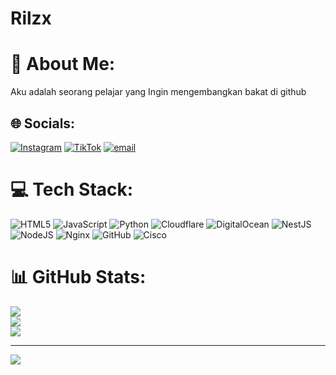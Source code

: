 # Rilzx
# 💫 About Me:
Aku adalah seorang pelajar yang Ingin mengembangkan bakat di github


## 🌐 Socials:
[![Instagram](https://img.shields.io/badge/Instagram-%23E4405F.svg?logo=Instagram&logoColor=white)](https://instagram.com/@rilzx_99) [![TikTok](https://img.shields.io/badge/TikTok-%23000000.svg?logo=TikTok&logoColor=white)](https://tiktok.com/@@rilzz502) [![email](https://img.shields.io/badge/Email-D14836?logo=gmail&logoColor=white)](mailto:tulipmzzz.1543@gmail.com) 

# 💻 Tech Stack:
![HTML5](https://img.shields.io/badge/html5-%23E34F26.svg?style=for-the-badge&logo=html5&logoColor=white) ![JavaScript](https://img.shields.io/badge/javascript-%23323330.svg?style=for-the-badge&logo=javascript&logoColor=%23F7DF1E) ![Python](https://img.shields.io/badge/python-3670A0?style=for-the-badge&logo=python&logoColor=ffdd54) ![Cloudflare](https://img.shields.io/badge/Cloudflare-F38020?style=for-the-badge&logo=Cloudflare&logoColor=white) ![DigitalOcean](https://img.shields.io/badge/DigitalOcean-%230167ff.svg?style=for-the-badge&logo=digitalOcean&logoColor=white) ![NestJS](https://img.shields.io/badge/nestjs-%23E0234E.svg?style=for-the-badge&logo=nestjs&logoColor=white) ![NodeJS](https://img.shields.io/badge/node.js-6DA55F?style=for-the-badge&logo=node.js&logoColor=white) ![Nginx](https://img.shields.io/badge/nginx-%23009639.svg?style=for-the-badge&logo=nginx&logoColor=white) ![GitHub](https://img.shields.io/badge/github-%23121011.svg?style=for-the-badge&logo=github&logoColor=white) ![Cisco](https://img.shields.io/badge/cisco-%23049fd9.svg?style=for-the-badge&logo=cisco&logoColor=black)
# 📊 GitHub Stats:
![](https://github-readme-stats.vercel.app/api?username=Rilzz-id&theme=discord_old_blurple&hide_border=true&include_all_commits=false&count_private=false)<br/>
![](https://nirzak-streak-stats.vercel.app/?user=Rilzz-id&theme=discord_old_blurple&hide_border=true)<br/>
![](https://github-readme-stats.vercel.app/api/top-langs/?username=Rilzz-id&theme=discord_old_blurple&hide_border=true&include_all_commits=false&count_private=false&layout=compact)

---
[![](https://visitcount.itsvg.in/api?id=Rilzz-id&icon=0&color=0)](https://visitcount.itsvg.in)

<!-- Proudly created with GPRM ( https://gprm.itsvg.in ) -->
